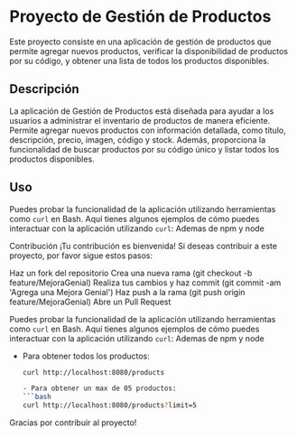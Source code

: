 # Proyecto de Gestión de Productos

Este proyecto consiste en una aplicación de gestión de productos que permite agregar nuevos productos, verificar la disponibilidad de productos por su código, y obtener una lista de todos los productos disponibles.

## Descripción

La aplicación de Gestión de Productos está diseñada para ayudar a los usuarios a administrar el inventario de productos de manera eficiente. Permite agregar nuevos productos con información detallada, como título, descripción, precio, imagen, código y stock. Además, proporciona la funcionalidad de buscar productos por su código único y listar todos los productos disponibles.

## Uso

Puedes probar la funcionalidad de la aplicación utilizando herramientas como `curl` en Bash. Aquí tienes algunos ejemplos de cómo puedes interactuar con la aplicación utilizando `curl`:
Ademas de npm y node

Contribución
¡Tu contribución es bienvenida! Si deseas contribuir a este proyecto, por favor sigue estos pasos:

Haz un fork del repositorio
Crea una nueva rama (git checkout -b feature/MejoraGenial)
Realiza tus cambios y haz commit (git commit -am 'Agrega una Mejora Genial')
Haz push a la rama (git push origin feature/MejoraGenial)
Abre un Pull Request

Puedes probar la funcionalidad de la aplicación utilizando herramientas como `curl` en Bash. Aquí tienes algunos ejemplos de cómo puedes interactuar con la aplicación utilizando `curl`:
Ademas de npm y node

- Para obtener todos los productos:
  ```bash
  curl http://localhost:8080/products

  - Para obtener un max de 05 productos:
  ```bash
  curl http://localhost:8080/products?limit=5
  
Gracias por contribuir al proyecto!

